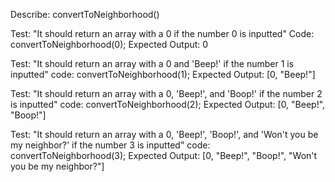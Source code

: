 Describe: convertToNeighborhood()

Test: "It should return an array with a 0 if the number 0 is inputted"
Code: convertToNeighborhood(0);
Expected Output: 0

Test: "It should return an array with a 0 and 'Beep!' if the number 1 is inputted"
code: convertToNeighborhood(1);
Expected Output: [0, "Beep!"]

Test: "It should return an array with a 0, 'Beep!', and 'Boop!' if the number 2 is inputted"
code: convertToNeighborhood(2);
Expected Output: [0, "Beep!", "Boop!"]

Test: "It should return an array with a 0, 'Beep!', 'Boop!', and 'Won't you be my neighbor?' if the number 3 is inputted"
code: convertToNeighborhood(3);
Expected Output: [0, "Beep!", "Boop!", "Won't you be my neighbor?"]